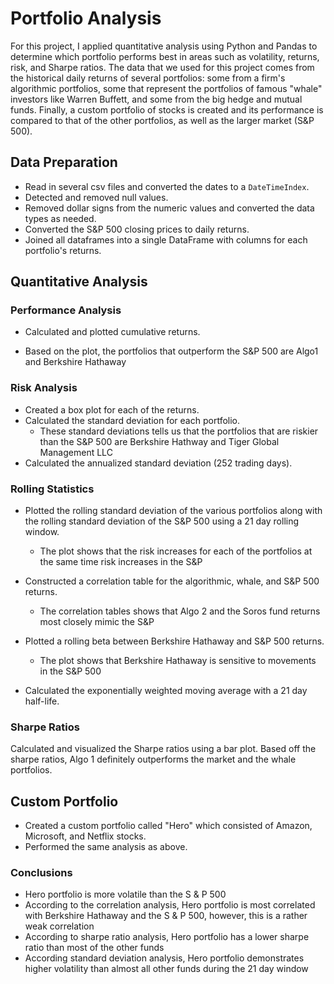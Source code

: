 # Portfolio Analysis

For this project, I applied quantitative analysis using Python and Pandas to determine which portfolio performs best in areas such as volatility, returns, risk, and Sharpe ratios.  The data that we used for this project comes from the historical daily returns of several portfolios: some from a firm's algorithmic portfolios, some that represent the portfolios of famous "whale" investors like Warren Buffett, and some from the big hedge and mutual funds. Finally, a custom portfolio of stocks is created and its performance is compared to that of the other portfolios, as well as the larger market (S&P 500).

## Data Preparation

* Read in several csv files and converted the dates to a `DateTimeIndex`.
* Detected and removed null values.
* Removed dollar signs from the numeric values and converted the data types as needed.
* Converted the S&P 500 closing prices to daily returns.
* Joined all dataframes into a single DataFrame with columns for each portfolio's returns.

## Quantitative Analysis

### Performance Analysis

* Calculated and plotted cumulative returns.



* Based on the plot, the portfolios that outperform the S&P 500 are Algo1 and Berkshire Hathaway

### Risk Analysis

* Created a box plot for each of the returns.
* Calculated the standard deviation for each portfolio.
  * These standard deviations tells us that the portfolios that are riskier than the S&P 500 are Berkshire Hathway and Tiger Global Management LLC
* Calculated the annualized standard deviation (252 trading days).

### Rolling Statistics

* Plotted the rolling standard deviation of the various portfolios along with the rolling standard deviation of the S&P 500 using a 21 day rolling window.
  * The plot shows that the risk increases for each of the portfolios at the same time risk increases in the S&P
* Constructed a correlation table for the algorithmic, whale, and S&P 500 returns.
  * The correlation tables shows that Algo 2 and the Soros fund returns most closely mimic the S&P

* Plotted a rolling beta between Berkshire Hathaway and S&P 500 returns.
  * The plot shows that Berkshire Hathaway is sensitive to movements in the S&P 500
  
* Calculated the exponentially weighted moving average with a 21 day half-life.

### Sharpe Ratios

Calculated and visualized the Sharpe ratios using a bar plot.
Based off the sharpe ratios, Algo 1 definitely outperforms the market and the whale portfolios.

## Custom Portfolio

* Created a custom portfolio called "Hero" which consisted of Amazon, Microsoft, and Netflix stocks.
* Performed the same analysis as above.

### Conclusions

* Hero portfolio is more volatile than the S & P 500
* According to the correlation analysis, Hero portfolio is most correlated with Berkshire Hathaway and the S & P 500, however, this is a rather weak correlation
* According to sharpe ratio analysis, Hero portfolio has a lower sharpe ratio than most of the other funds
* According standard deviation analysis, Hero portfolio demonstrates higher volatility than almost all other funds during the 21 day window
